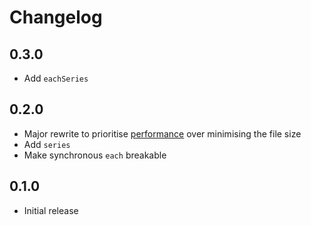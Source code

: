 # Changelog

## 0.3.0

- Add `eachSeries`

## 0.2.0

- Major rewrite to prioritise [performance](https://youtube.com/watch?v=NthmeLEhDDM) over minimising the file size
- Add `series`
- Make synchronous `each` breakable

## 0.1.0

- Initial release
